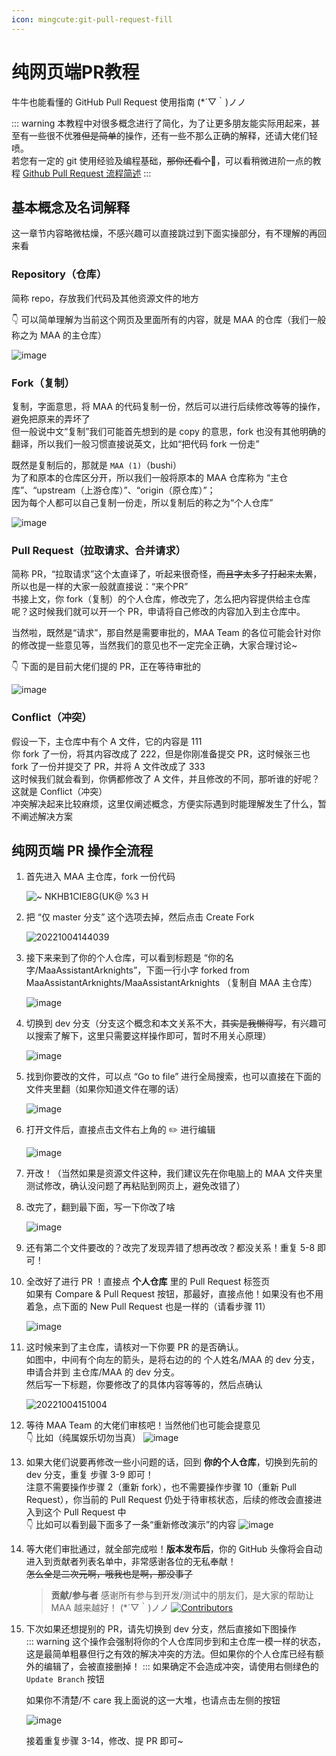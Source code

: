 ```yaml
---
icon: mingcute:git-pull-request-fill
---
```

# 纯网页端PR教程

牛牛也能看懂的 GitHub Pull Request 使用指南 (\*´▽｀)ノノ

::: warning
本教程中对很多概念进行了简化，为了让更多朋友能实际用起来，甚至有一些很不优雅~~但是简单~~的操作，还有一些不那么正确的解释，还请大佬们轻喷。<br>
若您有一定的 git 使用经验及编程基础，~~那你还看个~~🔨，可以看稍微进阶一点的教程 [Github Pull Request 流程简述](2.2-开发相关.md)
:::

## 基本概念及名词解释

这一章节内容略微枯燥，不感兴趣可以直接跳过到下面实操部分，有不理解的再回来看

### Repository（仓库）

简称 repo，存放我们代码及其他资源文件的地方

👇 可以简单理解为当前这个网页及里面所有的内容，就是 MAA 的仓库（我们一般称之为 MAA 的主仓库）

![image](https://user-images.githubusercontent.com/18511905/193747349-5964bd12-de3c-4ce7-b444-29b0bd104acc.png)

### Fork（复制）

复制，字面意思，将 MAA 的代码复制一份，然后可以进行后续修改等等的操作，避免把原来的弄坏了<br>
但一般说中文“复制”我们可能首先想到的是 copy 的意思，fork 也没有其他明确的翻译，所以我们一般习惯直接说英文，比如“把代码 fork 一份走”

既然是复制后的，那就是 `MAA (1)`（bushi）<br>
为了和原本的仓库区分开，所以我们一般将原本的 MAA 仓库称为 “主仓库”、“upstream（上游仓库）”、“origin（原仓库）”；<br>
因为每个人都可以自己复制一份走，所以复制后的称之为“个人仓库”

![image](https://user-images.githubusercontent.com/18511905/193750507-b8167df5-7a70-48d4-ba69-5dda8327e8ec.png)

### Pull Request（拉取请求、合并请求）

简称 PR，“拉取请求”这个太直译了，听起来很奇怪，~~而且字太多了打起来太累~~，所以也是一样的大家一般就直接说：“来个PR”<br>
书接上文，你 fork（复制）的个人仓库，修改完了，怎么把内容提供给主仓库呢？这时候我们就可以开一个 PR，申请将自己修改的内容加入到主仓库中。

当然啦，既然是“请求”，那自然是需要审批的，MAA Team 的各位可能会针对你的修改提一些意见等，当然我们的意见也不一定完全正确，大家合理讨论~

👇 下面的是目前大佬们提的 PR，正在等待审批的

![image](https://user-images.githubusercontent.com/18511905/193750539-9106d425-2087-4116-a599-61904690718b.png)

### Conflict（冲突）

假设一下，主仓库中有个 A 文件，它的内容是 111<br>
你 fork 了一份，将其内容改成了 222，但是你刚准备提交 PR，这时候张三也 fork 了一份并提交了 PR，并将 A 文件改成了 333<br>
这时候我们就会看到，你俩都修改了 A 文件，并且修改的不同，那听谁的好呢？这就是 Conflict（冲突）<br>
冲突解决起来比较麻烦，这里仅阐述概念，方便实际遇到时能理解发生了什么，暂不阐述解决方案

## 纯网页端 PR 操作全流程

1. 首先进入 MAA 主仓库，fork 一份代码

    ![~ NKHB1CIE8`G(UK@ %3 `H](https://user-images.githubusercontent.com/18511905/193751017-c052c3d4-fe77-433c-af21-eb8138f4b32e.png)

2. 把 “仅 master 分支” 这个选项去掉，然后点击 Create Fork

    ![20221004144039](https://user-images.githubusercontent.com/18511905/193751300-ba9890fd-0916-4c85-8a46-756e686608b1.png)

3. 接下来来到了你的个人仓库，可以看到标题是 “你的名字/MaaAssistantArknights”，下面一行小字 forked from MaaAssistantArknights/MaaAssistantArknights （复制自 MAA 主仓库）

    ![image](https://user-images.githubusercontent.com/18511905/193751864-0d2d0caf-b5ef-4c91-9331-d9827f23f36b.png)

4. 切换到 dev 分支（分支这个概念和本文关系不大，~~其实是我懒得写~~，有兴趣可以搜索了解下，这里只需要这样操作即可，暂时不用关心原理）

    ![image](https://user-images.githubusercontent.com/18511905/193752379-90d5b317-b1aa-4563-b8b0-583c78373f9b.png)

5. 找到你要改的文件，可以点 “Go to file” 进行全局搜索，也可以直接在下面的文件夹里翻（如果你知道文件在哪的话）

    ![image](https://user-images.githubusercontent.com/18511905/193752691-7102a405-dc08-4dce-9617-7f862b0b32b9.png)

6. 打开文件后，直接点击文件右上角的 ✏️ 进行编辑

    ![image](https://user-images.githubusercontent.com/18511905/193752862-a9cf6019-b363-4c22-b7c7-35f4aca7377f.png)

7. 开改！（当然如果是资源文件这种，我们建议先在你电脑上的 MAA 文件夹里测试修改，确认没问题了再粘贴到网页上，避免改错了）
8. 改完了，翻到最下面，写一下你改了啥

    ![image](https://user-images.githubusercontent.com/18511905/193754154-b21f4176-1418-49c8-87a3-dab088868fdc.png)

9. 还有第二个文件要改的？改完了发现弄错了想再改改？都没关系！重复 5-8 即可！
10. 全改好了进行 PR ！直接点 **个人仓库** 里的 Pull Request 标签页<br>
    如果有 Compare & Pull Request 按钮，那最好，直接点他！如果没有也不用着急，点下面的 New Pull Request 也是一样的（请看步骤 11）

    ![image](https://user-images.githubusercontent.com/18511905/193755450-59137215-4e0b-4eca-9ec9-8b35b52cd5ff.png)

11. 这时候来到了主仓库，请核对一下你要 PR 的是否确认。<br>
    如图中，中间有个向左的箭头，是将右边的的 个人姓名/MAA 的 dev 分支，申请合并到 主仓库/MAA 的 dev 分支。<br>
    然后写一下标题，你要修改了的具体内容等等的，然后点确认

    ![20221004151004](https://user-images.githubusercontent.com/18511905/193756875-556df699-96b3-411f-815e-47050e283f4d.png)

12. 等待 MAA Team 的大佬们审核吧！当然他们也可能会提意见<br>
  👇 比如（纯属娱乐切勿当真）
    ![image](https://user-images.githubusercontent.com/18511905/193757006-75170e78-4c8d-4cd2-b8eb-ca590ea7aa50.png)

13. 如果大佬们说要再修改一些小问题的话，回到 **你的个人仓库**，切换到先前的 dev 分支，重复 步骤 3-9 即可！<br>
  注意不需要操作步骤 2（重新 fork），也不需要操作步骤 10（重新 Pull Request），你当前的 Pull Request 仍处于待审核状态，后续的修改会直接进入到这个 Pull Request 中<br>
  👇 比如可以看到最下面多了一条“重新修改演示”的内容
    ![image](https://user-images.githubusercontent.com/18511905/193757668-4064273c-576d-4259-bbaa-e9f65ae486c1.png)

14. 等大佬们审批通过，就全部完成啦！**版本发布后**，你的 GitHub 头像将会自动进入到贡献者列表名单中，非常感谢各位的无私奉献！<br>
    ~~怎么全是二次元啊，哦我也是啊，那没事了~~
    > **贡献/参与者**
    > 感谢所有参与到开发/测试中的朋友们，是大家的帮助让 MAA 越来越好！ (*´▽｀)ノノ
    [![Contributors](https://contributors-img.web.app/image?repo=MaaAssistantArknights/MaaAssistantArknights)](https://github.com/MaaAssistantArknights/MaaAssistantArknights/graphs/contributors)

16. 下次如果还想提别的 PR，请先切换到 dev 分支，然后直接如下图操作<br>
    ::: warning
    这个操作会强制将你的个人仓库同步到和主仓库一模一样的状态，这是最简单粗暴但行之有效的解决冲突的方法。但如果你的个人仓库已经有额外的编辑了，会被直接删掉！
    :::
    如果确定不会造成冲突，请使用右侧绿色的 `Update Branch` 按钮<br>

    如果你不清楚/不 care 我上面说的这一大堆，也请点击左侧的按钮

    ![image](https://user-images.githubusercontent.com/18511905/194709964-3ea0d5b0-1bfe-4d0e-a1dc-bf4f735af655.png)

    接着重复步骤 3-14，修改、提 PR 即可~
